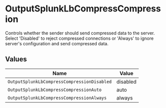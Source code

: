 # OutputSplunkLbCompressCompression

Controls whether the sender should send compressed data to the server. Select 'Disabled' to reject compressed connections or 'Always' to ignore server's configuration and send compressed data.


## Values

| Name                                        | Value                                       |
| ------------------------------------------- | ------------------------------------------- |
| `OutputSplunkLbCompressCompressionDisabled` | disabled                                    |
| `OutputSplunkLbCompressCompressionAuto`     | auto                                        |
| `OutputSplunkLbCompressCompressionAlways`   | always                                      |